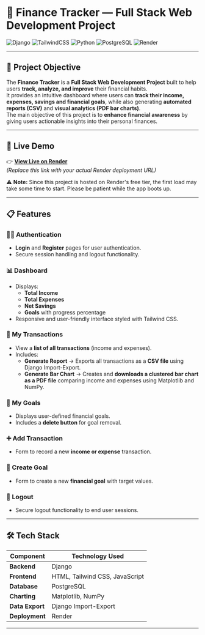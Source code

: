 # 💼 **Finance Tracker — Full Stack Web Development Project**

![Django](https://img.shields.io/badge/Django-5.2.7-green?logo=django)
![TailwindCSS](https://img.shields.io/badge/TailwindCSS-4.2.0-38B2AC?logo=tailwind-css)
![Python](https://img.shields.io/badge/Python-3.13.x-blue?logo=python)
![PostgreSQL](https://img.shields.io/badge/Database-PostgreSQL-336791?logo=postgresql)
![Render](https://img.shields.io/badge/Deployed%20on-Render-46E3B7?logo=render)

---

## 🎯 **Project Objective**

The **Finance Tracker** is a **Full Stack Web Development Project** built to help users **track, analyze, and improve** their financial habits.  
It provides an intuitive dashboard where users can **track their income, expenses, savings and financial goals**, while also generating **automated reports (CSV)** and **visual analytics (PDF bar charts)**.  
The main objective of this project is to **enhance financial awareness** by giving users actionable insights into their personal finances.

---

## 🚀 **Live Demo**

👉 **[View Live on Render](https://your-render-app-url.render.com)**  
*(Replace this link with your actual Render deployment URL)*

⚠️ **Note:** Since this project is hosted on Render's free tier, the first load may take some time to start. Please be patient while the app boots up.

---

## 📋 **Features**

### 🧑‍💼 Authentication
- **Login** and **Register** pages for user authentication.  
- Secure session handling and logout functionality.

### 📊 Dashboard
- Displays:
  - **Total Income**
  - **Total Expenses**
  - **Net Savings**
  - **Goals** with progress percentage  
- Responsive and user-friendly interface styled with Tailwind CSS.

### 💸 My Transactions
- View a **list of all transactions** (income and expenses).  
- Includes:
  - **Generate Report** → Exports all transactions as a **CSV file** using Django Import-Export.  
  - **Generate Bar Chart** → Creates and **downloads a clustered bar chart as a PDF file** comparing income and expenses using Matplotlib and NumPy.

### 🎯 My Goals
- Displays user-defined financial goals.  
- Includes a **delete button** for goal removal.

### ➕ Add Transaction
- Form to record a new **income or expense** transaction.

### 🏁 Create Goal
- Form to create a new **financial goal** with target values.

### 🚪 Logout
- Secure logout functionality to end user sessions.

---

## 🛠️ **Tech Stack**

| Component | Technology Used |
|------------|----------------|
| **Backend** | Django |
| **Frontend** | HTML, Tailwind CSS, JavaScript |
| **Database** | PostgreSQL |
| **Charting** | Matplotlib, NumPy |
| **Data Export** | Django Import-Export |
| **Deployment** | Render |

---

